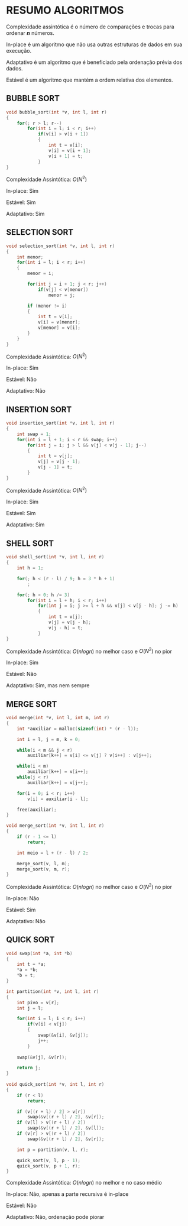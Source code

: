 # RESUMO ALGORITMOS

Complexidade assintótica é o número de comparações e trocas para ordenar ***n*** números.

In-place é um algoritmo que não usa outras estruturas de dados em sua execução.

Adaptativo é um algoritmo que é beneficiado pela ordenação prévia dos dados.

Estável é um algoritmo que mantém a ordem relativa dos elementos. 

## BUBBLE SORT

~~~C
void bubble_sort(int *v, int l, int r)
{
    for(; r > l; r--)
        for(int i = l; i < r; i++)
            if(v[i] > v[i + 1])
            {
                int t = v[i];
                v[i] = v[i + 1];
                v[i + 1] = t;
            }
} 
~~~  

Complexidade Assintótica: $O(N^2)$

In-place: Sim

Estável: Sim

Adaptativo: Sim

## SELECTION SORT

~~~C
void selection_sort(int *v, int l, int r)
{
    int menor;
    for(int i = l; i < r; i++)
    {
        menor = i;

        for(int j = i + 1; j < r; j++)
            if(v[j] < v[menor])
                menor = j;

        if (menor != i)
        {
            int t = v[i];
            v[i] = v[menor];
            v[menor] = v[i];
        }
    }
}
~~~

Complexidade Assintótica: $O(N^2)$

In-place: Sim

Estável: Não

Adaptativo: Não

## INSERTION SORT

~~~C
void insertion_sort(int *v, int l, int r)
{
    int swap = 1;
    for(int i = l + 1; i < r && swap; i++)
        for(int j = i; j > l && v[j] < v[j - 1]; j--)
        {
            int t = v[j];
            v[j] = v[j - 1];
            v[j - 1] = t;
        }
}
~~~

Complexidade Assintótica: $O(N^2)$

In-place: Sim

Estável: Sim

Adaptativo: Sim

## SHELL SORT

~~~C
void shell_sort(int *v, int l, int r)
{
    int h = 1;

    for(; h < (r - l) / 9; h = 3 * h + 1)
        ;

    for(; h > 0; h /= 3)
        for(int i = l + h; i < r; i++)
            for(int j = i; j >= l + h && v[j] < v[j - h]; j -= h)
            {
                int t = v[j];
                v[j] = v[j - h];
                v[j - h] = t;
            }
}
~~~

Complexidade Assintótica: $O(n log n)$ no melhor caso e $O(N^2)$ no pior

In-place: Sim

Estável: Não

Adaptativo: Sim, mas nem sempre

## MERGE SORT

~~~C
void merge(int *v, int l, int m, int r)
{
    int *auxiliar = malloc(sizeof(int) * (r - l));

    int i = l, j = m, k = 0;

    while(i < m && j < r)
        auxiliar[k++] = v[i] <= v[j] ? v[i++] : v[j++];

    while(i < m)
        auxiliar[k++] = v[i++];
    while(j < r)
        auxiliar[k++] = v[j++];

    for(i = 0; i < r; i++)
        v[i] = auxiliar[i - l];

    free(auxiliar);
}

void merge_sort(int *v, int l, int r)
{
    if (r - 1 <= l)
        return;

    int meio = l + (r - l) / 2;

    merge_sort(v, l, m);
    merge_sort(v, m, r);
}
~~~

Complexidade Assintótica: $O(n log n)$ no melhor caso e $O(N^2)$ no pior

In-place: Não

Estável: Sim

Adaptativo: Não

## QUICK SORT

~~~C
void swap(int *a, int *b)
{
    int t = *a;
    *a = *b;
    *b = t;
}

int partition(int *v, int l, int r)
{
    int pivo = v[r];
    int j = l;

    for(int i = l; i < r; i++)
        if(v[i] < v[j])
        {    
            swap(&v[i], &v[j]);
            j++;
        }
    
    swap(&v[j], &v[r]);

    return j;
}
   
void quick_sort(int *v, int l, int r)
{
    if (r < l)
        return;

    if (v[(r + l) / 2] > v[r])
        swap(&v[(r + l) / 2], &v[r]);
    if (v[l] > v[(r + l) / 2])
        swap(&v[(r + l) / 2], &v[l]);
    if (v[r] > v[(r + l) / 2])
        swap(&v[(r + l) / 2], &v[r]);

    int p = partition(v, l, r);

    quick_sort(v, l, p - 1);
    quick_sort(v, p + 1, r);
}
~~~

Complexidade Assintótica: $O(n log n)$ no melhor e no caso médio

In-place: Não, apenas a parte recursiva é in-place

Estável: Não

Adaptativo: Não, ordenação pode piorar